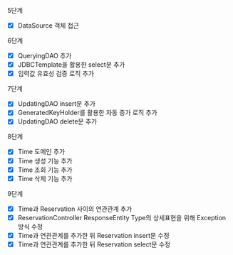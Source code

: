 5단계
- [X] DataSource 객체 접근

6단계
- [X] QueryingDAO 추가
- [X] JDBCTemplate을 활용한 select문 추가
- [X] 입력값 유효성 검증 로직 추가

7단계
- [X] UpdatingDAO insert문 추가
- [X] GeneratedKeyHolder를 활용한 자동 증가 로직 추가
- [X] UpdatingDAO delete문 추가

8단계
- [X] Time 도메인 추가
- [X] Time 생성 기능 추가
- [X] Time 조회 기능 추가
- [X] Time 삭제 기능 추가

9단계
- [X] Time과 Reservation 사이의 연관관계 추가
- [X] ReservationController ResponseEntity Type의 상세표현을 위해 Exception 방식 수정
- [X] Time과 연관관계를 추가한 뒤 Reservation insert문 수정
- [X] Time과 연관관계를 추가한 뒤 Reservation select문 수정